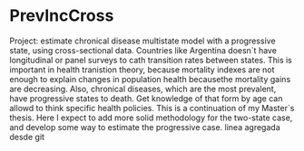 # PrevIncCross
Project: estimate chronical disease multistate model with a progressive state, using cross-sectional data.
Countries like Argentina doesn´t have longitudinal or panel surveys to cath transition rates between states. This is important in health tranistion theory, because mortality indexes are not enough to explain changes in population health becausethe mortality gains are decreasing. Also, chronical diseases, which are the most prevalent, have progressive states to death. Get knowledge of that form by age can allowd to think specific health policies.
This is a continuation of my Master´s thesis. Here I expect to add more solid methodology for the two-state case, and develop some way to estimate the progressive case.
linea agregada desde git
